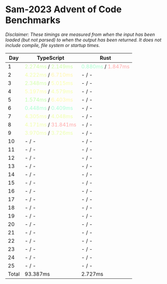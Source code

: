# Sam-2023 Advent of Code Benchmarks
*Disclaimer: These timings are measured from when the input has been loaded (but not parsed) to when the output has been returned. It does not include compile, file system or startup times.*

|Day|TypeScript|Rust|
|-|-|-|
|1|<span style="color: #d2ffaa">2.274ms</span> / <span style="color: #d0ffaa">2.149ms</span>|<span style="color: #aaffce">0.880ms</span> / <span style="color: #ffaaaa">1.847ms</span>|
|2|<span style="color: #f1ffaa">4.222ms</span> / <span style="color: #fff6aa">6.710ms</span>|- / -|
|3|<span style="color: #d4ffaa">2.348ms</span> / <span style="color: #f9ffaa">5.015ms</span>|- / -|
|4|<span style="color: #fbffaa">5.197ms</span> / <span style="color: #f5ffaa">4.579ms</span>|- / -|
|5|<span style="color: #c0ffaa">1.574ms</span> / <span style="color: #fff9aa">6.403ms</span>|- / -|
|6|<span style="color: #aaffd1">0.448ms</span> / <span style="color: #aaffd6">0.409ms</span>|- / -|
|7|<span style="color: #f2ffaa">4.305ms</span> / <span style="color: #efffaa">4.048ms</span>|- / -|
|8|<span style="color: #f0ffaa">4.171ms</span> / <span style="color: #ffaaaa">31.841ms</span>|- / -|
|9|<span style="color: #eeffaa">3.970ms</span> / <span style="color: #ebffaa">3.726ms</span>|- / -|
|10|- / -|- / -|
|11|- / -|- / -|
|12|- / -|- / -|
|13|- / -|- / -|
|14|- / -|- / -|
|15|- / -|- / -|
|16|- / -|- / -|
|17|- / -|- / -|
|18|- / -|- / -|
|19|- / -|- / -|
|20|- / -|- / -|
|21|- / -|- / -|
|22|- / -|- / -|
|23|- / -|- / -|
|24|- / -|- / -|
|25|- / -|- / -|
|Total|93.387ms|2.727ms|